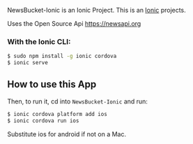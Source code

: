 NewsBucket-Ionic is an Ionic Project.
This is an [Ionic](http://ionicframework.com/docs/) projects.

Uses the Open Source Api https://newsapi.org

### With the Ionic CLI:

```bash
$ sudo npm install -g ionic cordova
$ ionic serve
```

## How to use this App

Then, to run it, cd into `NewsBucket-Ionic` and run:

```bash
$ ionic cordova platform add ios
$ ionic cordova run ios
```

Substitute ios for android if not on a Mac.


